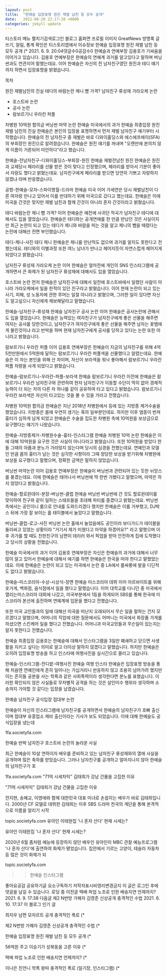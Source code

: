```yaml
---
layout: post
title:  "한예슬 입장표명 원진 재벌 남친 등 모두 공개"
date:   2021-08-20 22:17:10 +0800
categories: jekyll update
---
```

티스토리 메뉴 펼치기검색로그인
블로그 홈화면
프로필 이미지
GreatNews
방명록
글쓰기, 알림, 통계 확인은 티스토리앱에서
이슈정보
한예슬 입장표명 원진 재벌 남친 등 모두 공개
$%@#%@%$(*
2021. 6. 9. 20:04댓글수0공감수0
한예슬과 연예부장 김용호가 기싸움을 이어가고 있습니다. 김용호 연예부장은 한예슬의 연예계 과거를 알고있다고 말하며 버닝썬과도 연관지어 말했는데요. 이어 한예슬은 자신의 전 남자친구였던 원진과 테디 얘기까지 하면서 입장표명을 밝혔습니다. 

 

목차

원진 재벌남친의 진실
테디의 바람논란 제니 뺨 가격?
남자친구 류성재 가라오케 논란
 - 호스트바 논란
 - 공사 논란
 - 람보르기니 우라칸 퍼플

차병원 10억원 합의금
버닝썬 마약 논란
한예슬 미국에서의 과거
한예슬 최종입장
원진 재벌 남친의 진실
한예슬은 본인의 입장을 표명하면서 먼저 재벌 남자친구 얘기부터 시작했습니다. 한예슬의 전 남자친구 중 재벌은 바로 디와이홀딩스와 에스에프에이(SFA)의 부회장인 원진으로 알려졌습니다. 한예슬은 원진 얘기를 꺼내며 "오랜만에 본의치 않게 이름이 거론되어 미안하다"라고 했습니다.

 

한예슬-전남자친구-디와이홀딩스-부회장-원진
한예슬 재벌전남친 원진
한예슬은 원진과 교제당시 페라리를 선물 받은 것이 맞다고 인정했으며, 페라리를 받아서 기분이 좋아서 자랑도 했다고 밝혔는데요. 남자친구에게 페라리를 받으면 당연히 기쁘고 자랑하지 않겠냐 라며 반응했습니다.

 

공항-한예슬-모자-스파이명월-드라마
한예슬 미국
이어 가세연은 당시 재벌남친이 다른 여자랑 만나고 있어서 이를 반대하기 위해 미국으로 갔다고 했는데요. 한예슬은 이에 미국을 간것은 맞지만 재벌 남친과 함께 간것이 아니라 혼자 간것이라고 밝혔습니다. 

테디 바람논란 제니 뺨 가격?
이어 한예슬은 예전에 사귀던 작곡가 남자친구 테디에 대해서도 입을 열었습니다. 한예슬은 테디와는 공개연애를 한 만큼 만났던 것은 사실이지만 최근 논란이 되고 있는 테디가 제니와 바람을 피는 것을 알고 제니의 뺨을 때렸다는 논란에 대해선 전면 부인했습니다.

 

테디-제니-사진
테디 제니
한예슬은 제니를 만난적도 없으며 과거를 알지도 못한다고 전했는데요. 테디와의 이별과정 또한 여느 남녀가 만나고 헤어지듯이 자연스럽게 헤어지게 되었다고 밝혔습니다.

남자친구 류성재 가라오케 논란
이어 한예슬은 얼마전에 개인의 SNS 인스타그램에 공개하면서 큰 화제가 된 남자친구 류성재에 대해서도 입을 열었습니다.

 

호스트바 논란
먼저 한예슬은 남자친구에 대해서 일전에 호스트바에서 일했던 사람이 아니라 가라오케에서 일을 한적이 있던 친구라고 밝혔습니다. 이어 현재 논란이 되고 있는 사기, 피해, 성 노동자에 관한 루머는 일절 아니라고 밝혔으며, 그러한 일이 있다면 자신도 알고싶으니 자신에게 제보해달라고 말했습니다.

 

한예슬-남자친구-류성재
한예슬 남자친구
공사 논란
이어 한예슬은 공사논란에 관해서도 입을 열었습니다. 한예슬은 능력있는 여자친구가 남자친구에게 좋은 선물을 해주면 여자는 공사를 당한것이고, 남자친구가 여자친구에게 좋은 선물을 해주면 남자는 꽃뱀에게 물린것이냐 라고 반박을 하며 현재 남자친구에게 공사를 당하고 있다는 논란 또한 아니라고 밝혔습니다.

람보르기니 우라칸 퍼플
이어 김용호 연예부장은 한예슬이 지금의 남자친구를 위해 4억 5천만원에서 5억원에 달하는 람보르기니 우라칸 퍼플색을 선물했다고 알렸는데요. 한예슬은 이 차는 본인을 위해 산 차이며, 자신이 보라색을 워낙 좋아해서 람보르기니 우라칸 퍼플 차량을 사게 되었다고 밝혔습니다.

 

한예슬-람보르기니-우라칸-퍼플-보라색
한예슬 람보르기니 우라칸
이전에 한예슬은 람보르기니 우라칸 남자친구와 관련하여 현자 남자친구가 이동할 수단이 딱히 없어 경제적 능력이 더 되는 저의 다른 차 하나를 같이 공유하여 타고 있다고 밝혔습니다. 람보르기니 우라칸 보라색은 자신이 타고있는 것을 볼 수 있을 거라고 전했습니다.

차병원 10억원 합의금
한예슬은 지난 2018년 차병원에서 등에 있는 지방종 제거수술을 했었습니다. 지방종은 몸에 우연히 생기는 혹의 일부분인데요. 하지만 이후 염증이 번져 흉터가 심하게 남게 되었고 한예슬은 수술을 집도한 차병원 측에 10억원을 보상금으로 요구했다는 얘기가 나왔습니다.

 

 

한예슬-지방종제거-차병원수술-흉터-인스타그램
한예슬 차병원 10억 논란
한예슬은 이에 대해 10억원을 요구한 것은 사실이 아니다라고 밝혔습니다. 또한 10억원을 받았다 한들 그때의 아픔과 분노가 가라앉지 않는다며 당시의 심경을 전했는데요. 연예인과 모델인 만큼 몸의 흉터가 남는 것은 심각한 사항이라 그때 정당한 보상을 받기위해 차병원에 보상을 요구했다고 말했으며, 정확한 금액은 말하지 않았습니다.

버닝썬 마약논란
이어 김용호 연예부장은 한예슬이 버닝썬과 관련되어 있는 듯한 뉘앙스를 풍겼는데요. 이에 한예슬은 태어나서 버닝썬에 딱 한번 가봤다고 말했으며, 마약은 하지 않았다고 밝혔습니다.

 

한예슬-할로윈데이-분장-버닝썬-클럽
한예슬 버닝썬
버닝썬에 간 것도 할로윈데이를 맞이하여 친구와 같이 일하는 스태프들을 초대해 파티를 즐겼다고 밝혔는데요. 버닝썬 측에서는 공인이니 룸으로 안내를 도와드리겠다 했지만 한예슬은 이를 거부했고, DJ박스 뒤에 가장 잘 보이는 홀 테이블에서 놀았다고 말했습니다.

 

버닝썬-클럽-로고-사진
버닝썬 논란
홀에서 놀았음에도 공인이라 보디가드가 테이블을 둘러싸고 있었는 상황이라 "거기서 제가 미쳤다고 마약을 하겠어요?" 라고 말했으며 이후 귀가를 할 때도 친한친구의 남편이 데리러 와서 픽업을 받아 안전하게 집에 도착했다고 당시의 상황을 전했습니다.

한예슬 미국에서의 과거
이어 김용호 연예부장은 자신은 한예슬의 과거에 대해서 너무 많이 알고 있어서 한예슬에 대해서 얘기를 하면 한예슬은 한국을 떠야 한다고 말했었는데요. 이에 한예슬은 논란이 되고 있는 미국에서 논란 중 LA에서 룸싸롱에 발을 디딘적도 없다고 밝혔습니다.

 

한예슬-미스코리아-수상-시상식-장면
한예슬 미스코리아 데뷔
이어 아르바이트를 위해 옷가게, 백화점, 음식점에서 일을 했다고 말했습니다. 이어 대학교를 다니던 중 미국에서 열리는미스코리아 대회에 나갔고, 미국부분에서 1등을 하게되어 SBS를 통해 한국에 미스코리아 본선에 출전하며 연예계에 입문을 했다고 전했습니다.

 

 

또한 미국 교인들과의 일에 대해선 미국을 떠난지 오래되어서 무슨 일을 말하는 건지 모르겠다고 말했으며, 어머니의 직업에 대한 질문에서도 어머니는 미국에서 화장품 가게를 하셨으면 스킨케어 일을 했다고 전했습니다. 어머니과 미국교민들과 무슨일이 있는지는 알지 못한다고 전했습니다.

한예슬 최종입장
김용호는 한예슬에 대해서 인스타그램을 3일만 폐쇄하고 닫으면 사생활을 지키고 싶다는 의미로 알고 더이상 말하지 않겠다고 말했습니다. 하지만 한예슬은 오히려 입장표명 방송을 하고 인스타에 여행사진을 실시간으로 올리고 있습니다.

 

한예슬-인스타그램-잔디밭-여행사진
한예슬 여행 인스타
한예슬은 입장표명 방송을 통해 처음엔 연예인에게 흔히 일어나는 가십거리니 반응하지 않고 조용히 넘어가려 했지만 이는 흔히들 공분을 사는 학폭과 같은 사회폭력이라 생각한다면 분노를 표했습니다. 이러한 확인되지 않은 사실들로 무차별적 공격을 하는 것은 살인미수 행위라 생각하며 소송까지 가야할 것 같다는 입장을 남겼습니다.

 

 

 
한예슬 남자친구 공식입장 접대부 논란

한예슬이 자신의 인스타그램에 남자친구를 공개하면서 한예슬의 남자친구가 호빠 출신이며 접대부 유흥업소 제비 출신이라는 기사가 보도 되었습니다. 이에 대해 한예슬도 공식입장을 냈는데

1fa.societyfa.com
 
한예슬 반박 남자친구 호스트바 논란의 놀라운 사실

최근 한예슬이 10살 연하이자 배우를 준비하고 있는 남자친구 류성재와의 열애 사실을 공개하며 많은 축하를 받았습니다. 그러나 남자친구를 공개하고 얼마지나지 않아 한예슬의 남자친구가 호

1fa.societyfa.com
"71억 시세차익" 김태희가 강남 건물을 고집한 이유

 
"71억 시세차익" 김태희가 강남 건물을 고집한 이유

전지현, 송혜교, 이영애와 함께 대한민국 대표 미녀로 손꼽히는 배우가 바로 김태희입니다. 2000년 CF 모델로 데뷔한 김태희는 이후 SBS 드라마 천국의 계단을 통해 본격적으로 이름을 알리기 시작

topic.societyfa.com
유아인 이태원집 '나 혼자 산다' 현재 시세는?

 
유아인 이태원집 '나 혼자 산다' 현재 시세는?

2020년 6월 좀처럼 예능에 등장하지 않던 배우인 유아인이 MBC 관찰 예능프로그램 '나 혼자 산다'에 출연하여 화제가 됐었습니다. 집안에서 기르는 고양이, 테슬라 자동차 등 많은 것이 화제가 되

topic.societyfa.com
 

>>한예슬 인스타그램


좋아요공감
공유하기글 요소구독하기
저작자표시비영리변경금지
이 글은 로그인 후에 댓글을 남길 수 있습니다.
로딩 중
이전글
택배 파업 노조로 인한 배송지연 언제까지?
2021. 6. 9. 17:38
다음글
제2 N번방 가해자 김영준 신상공개 충격적인 수법
2021. 6. 10. 17:37
이 블로그 인기 글

최지우 남편 모차르트 공개 충격적인 폭로
$%@#%@%$(*

제2 N번방 가해자 김영준 신상공개 충격적인 수법
$%@#%@%$(*

한예슬 입장표명 원진 재벌 남친 등 모두 공개
$%@#%@%$(*

56억원 주고 이승기가 성북동을 고른 이유
$%@#%@%$(*

택배 파업 노조로 인한 배송지연 언제까지?
$%@#%@%$(*

이나은 친언니 학폭 왕따 충격적인 폭로 (일기장, 인스타그램)
$%@#%@%$(*